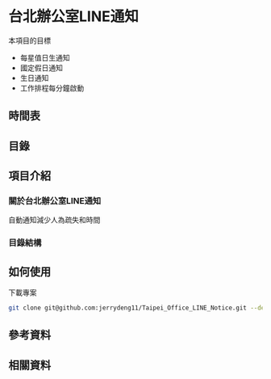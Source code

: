 # 台北辦公室LINE通知

本項目的目標

* 每星值日生通知
* 國定假日通知
* 生日通知
* 工作排程每分鐘啟動

## 時間表

## 目錄

## 項目介紹

### 關於台北辦公室LINE通知

自動通知減少人為疏失和時間

### 目錄結構


## 如何使用

下載專案

```bash
git clone git@github.com:jerrydeng11/Taipei_Office_LINE_Notice.git --depth 1
```

## 參考資料

## 相關資料